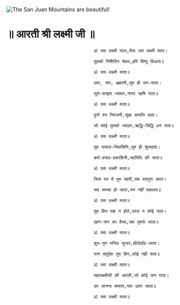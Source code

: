 ![The San Juan Mountains are beautiful!](lib/images/img.png "San Juan Mountains")

#                                     ॥ आरती श्री लक्ष्मी जी ॥

                                    ॐ जय लक्ष्मी माता,मैया जय लक्ष्मी माता।

                                    तुमको निशिदिन सेवत,हरि विष्णु विधाता॥

                                    ॐ जय लक्ष्मी माता॥

                                    उमा, रमा, ब्रह्माणी,तुम ही जग-माता।

                                    सूर्य-चन्द्रमा ध्यावत,नारद ऋषि गाता॥

                                    ॐ जय लक्ष्मी माता॥

                                    दुर्गा रुप निरंजनी,सुख सम्पत्ति दाता।

                                    जो कोई तुमको ध्यावत,ऋद्धि-सिद्धि धन पाता॥

                                    ॐ जय लक्ष्मी माता॥

                                    तुम पाताल-निवासिनि,तुम ही शुभदाता।

                                    कर्म-प्रभाव-प्रकाशिनी,भवनिधि की त्राता॥

                                    ॐ जय लक्ष्मी माता॥

                                    जिस घर में तुम रहतीं,सब सद्गुण आता।

                                    सब सम्भव हो जाता,मन नहीं घबराता॥

                                    ॐ जय लक्ष्मी माता॥

                                    तुम बिन यज्ञ न होते,वस्त्र न कोई पाता।

                                    खान-पान का वैभव,सब तुमसे आता॥

                                    ॐ जय लक्ष्मी माता॥

                                    शुभ-गुण मन्दिर सुन्दर,क्षीरोदधि-जाता।

                                    रत्न चतुर्दश तुम बिन,कोई नहीं पाता॥

                                    ॐ जय लक्ष्मी माता॥

                                    महालक्ष्मीजी की आरती,जो कोई जन गाता।

                                    उर आनन्द समाता,पाप उतर जाता॥

                                    ॐ जय लक्ष्मी माता॥